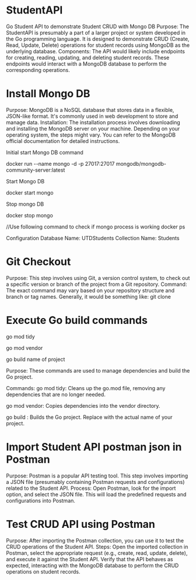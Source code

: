 # StudentAPI
Go Student API to demonstrate Student CRUD with Mongo DB
Purpose: The StudentAPI is presumably a part of a larger project or system developed in the Go programming language. 
It is designed to demonstrate CRUD (Create, Read, Update, Delete) operations for student records using MongoDB as the underlying database.
Components: The API would likely include endpoints for creating, reading, updating, and deleting student records. 
These endpoints would interact with a MongoDB database to perform the corresponding operations.
# Install Mongo DB
Purpose: MongoDB is a NoSQL database that stores data in a flexible, JSON-like format. It's commonly used in web development to store and manage data.
Installation: The installation process involves downloading and installing the MongoDB server on your machine. Depending on your operating system, the steps might vary. 
You can refer to the MongoDB official documentation for detailed instructions.

Initial start Mongo DB command

docker run --name mongo -d -p 27017:27017 mongodb/mongodb-community-server:latest

Start Mongo DB

docker start mongo

Stop mongo DB

docker stop mongo

//Use following command to check if mongo process is working
docker ps

Configuration
Database Name: UTDStudents
Collection Name: Students

# Git Checkout
Purpose: This step involves using Git, a version control system, to check out a specific version or branch of 
the project from a Git repository.
Command: The exact command may vary based on your repository structure and branch or tag names. Generally, it would be something like:
git clone <url>


# Execute Go build commands

go mod tidy

go mod vendor

go build name of project

Purpose: These commands are used to manage dependencies and build the Go project.

Commands:
go mod tidy: Cleans up the go.mod file, removing any dependencies that are no longer needed.

go mod vendor: Copies dependencies into the vendor directory.

go build <name of project>: Builds the Go project. Replace <name of project> with the actual name of your project.

# Import Student API postman json in Postman
Purpose: Postman is a popular API testing tool. This step involves importing a 
JSON file (presumably containing Postman requests and configurations) related to the Student API.
Process: Open Postman, look for the import option, and select the JSON file. 
This will load the predefined requests and configurations into Postman.
# Test CRUD API using Postman
Purpose: After importing the Postman collection, you can use it to test the CRUD operations of the Student API.
Steps: Open the imported collection in Postman, select the appropriate request (e.g., create, read, update, delete), 
and execute it against the Student API. Verify that the API behaves as expected, 
interacting with the MongoDB database to perform the CRUD operations on student records.

